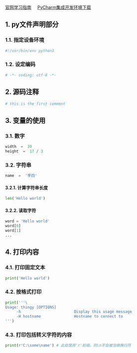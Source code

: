 
[官网学习指南](https://docs.python.org/3/tutorial/)     [PyCharm集成开发环境下载](https://www.jetbrains.com/pycharm/download/)

## 1. py文件声明部分

### 1.1. 指定设备环境

```python
#!/usr/bin/env python3
```

### 1.2. 设定编码

```python
# -*- coding: utf-8 -*-
```

## 2. 源码注释

```python
# this is the first comment
```

## 3. 变量的使用

### 3.1. 数字

```python
width  =  20
height  =  17 / 3
```

### 3.2. 字符串

```python
name  =  '李四'
```

#### 3.2.1. 计算字符串长度

```python
len('Hello world')
```

#### 3.2.2. 读取字符

```python
word = 'Hello world'
word[0]
word[1]
...
```

## 4. 打印内容

### 4.1. 打印固定文本

```python
print('Hello world')
```

### 4.2. 按格式打印

```python
print('''\
Usage: thingy [OPTIONS]
     -h                        Display this usage message
     -H hostname               Hostname to connect to
''')
```

### 4.3. 打印包括转义字符的内容

```python
print(r'C:\some\name') # 此处使用'r'前缀，则\n不会被当做换行符
```
